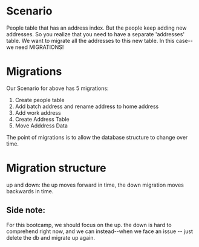 <!-- Title: Migrations -->
<!-- Subtitle: A detailed study of how they work and when to use them. -->

# Scenario

People table that has an address index.  But the people keep adding new addresses.  So you realize that you need to have a separate 'addresses' table.  We want to migrate all the addresses to this new table.  In this case--we need MIGRATIONS!

# Migrations
Our Scenario for above has 5 migrations:
1. Create people table
2. Add batch address and rename address to home address
3. Add work address
4. Create Address Table
5. Move Adddress Data

The point of migrations is to allow the database structure to change over time.

# Migration structure
up and down:  the up moves forward in time, the down migration moves backwards in time.

## Side note: 
For this bootcamp, we should focus on the up.  the down is hard to comprehend right now, and we can instead--when we face an issue -- just delete the db and migrate up again.


